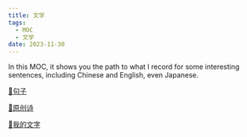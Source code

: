 ```yaml
---
title: 文学
tags:
  - MOC
  - 文学
date: 2023-11-30
---
```


In this MOC, it shows you the path to what I record for some interesting sentences, including Chinese and English, even Japanese.

[🌌句子](literature/sentence/sentence_MOC.md)

[📜原创诗](literature/poem/Poem_by_me.md)

[🎏我的文字](literature/article/article_MOC.md)

